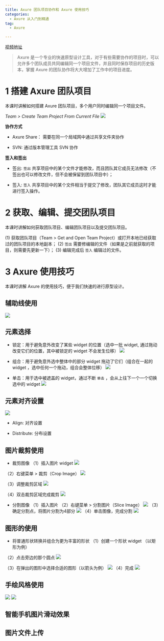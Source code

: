 ```yaml
---
title: Axure 团队项目协作和 Axure 使用技巧
categories:
  - Axure 从入门到精通
tag:
  - Axure

---
```


[视频地址](http://www.jikexueyuan.com/course/2241.html)

> Axure 是一个专业的快速原型设计工具，对于有些需要协作的项目时，可以允许多个团队成员共同编辑同一个项目文件，并且同时保存项目的历史版本，掌握 Axure 的团队协作将大大增加了工作中的项目进度。   


# 1 搭建 Axure 团队项目
本课时讲解如何搭建 Axure 团队项目，多个用户同时编辑同一个项目文件。

*Team > Create Team Project From Current File*
![](http://o7m5xjmtl.bkt.clouddn.com/C36BF0E2-0834-4BF4-9738-08B25C4308A0.png)

**协作方式**
+ Axure Share： 需要在同一个局域网中通过共享文件夹协作
* SVN: 通过版本管理工具 SVN 协作

**签入和签出**
+ 签出:  `签出` 共享项目中的某个文件才能修改，而且团队其它成员无法修改（不签出也可以修改文件，但不会被保留到团队项目中）；
* 签入:  `签入` 共享项目中的某个文件相当于提交了修改，团队其它成员这时才能进行签入操作。


# 2 获取、编辑、提交团队项目
本课时讲解如何获取团队项目、编辑团队项目以及提交团队项目。

(1) 获取团队项目（Team > Get and Open Team Project）或打开本地已经获取过的团队项目的本地副本；
(2)  `签出` 需要修编辑的文件（如果是之前就获取的项目，则需要先更新一下）；
(3) 编辑完成后 `签入` 编辑过的文件。

# 3 Axure 使用技巧
本课时讲解 Axure 的使用技巧，便于我们快速的进行原型设计。

## 辅助线使用

![](http://o7m5xjmtl.bkt.clouddn.com/D4861CFB-704C-487C-8D4C-A79056837FBB.png)
## 元素选择
+ 锁定：用于避免意外改变了某些 widget 的位置（选中一批 widget, 通过拖动改变它们的位置，其中被锁定的 widget 不会发生位移）
![](http://o7m5xjmtl.bkt.clouddn.com/97177FD7-6E2E-433E-A5FE-75A75170F391.png)

+ 组合：用于避免意外选中整体中的部分 widget 拖动了它们（组合在一起的 widget ，选中任何一个拖动，组合会整体位移）
![](http://o7m5xjmtl.bkt.clouddn.com/9112451B-5E1B-49CC-AA5E-520900E22077.png)

* 单击：用于选中被遮盖的 widget，通过不断 `单击` ，会从上往下一个一个切换选中的 widget
![](http://o7m5xjmtl.bkt.clouddn.com/axureclicktoselect.gif)

## 元素对齐设置
![](http://o7m5xjmtl.bkt.clouddn.com/BD78CF30-5B28-45E2-AC23-84B5855F72BC.png)

+ Align:  对齐设置
* Distribute: 分布设置

## 图片裁剪使用
+ 裁剪图像
（1）插入图片 widget
![](http://o7m5xjmtl.bkt.clouddn.com/BCD5C140-15C8-40C6-BDAE-10A381F4A532.png)

（2）右键菜单 > 裁剪（Crop Image）
![](http://o7m5xjmtl.bkt.clouddn.com/8E76F6EA-B214-49F5-9097-D2376779CB9F.png)

（3）调整裁剪区域
![](http://o7m5xjmtl.bkt.clouddn.com/BF5F0A67-B1FB-4557-A726-AEE53140B57E.png)

（4）双击裁剪区域完成裁剪
![](http://o7m5xjmtl.bkt.clouddn.com/362B029D-3DC0-4F1E-9937-D551E3F3EE43.png)

+ 分割图像
（1）插入图片
（2）右键菜单 > 分割图片（Slice Image）
![](http://o7m5xjmtl.bkt.clouddn.com/A20C1FAB-A027-4011-BDF7-78E2D5A7C895.png)
（3）确定分割点，将图片分割为4部分
![](http://o7m5xjmtl.bkt.clouddn.com/0A8505A5-888F-4D1A-9F47-715E085CF422.png)
（4）单击图像，完成分割
![](http://o7m5xjmtl.bkt.clouddn.com/CA0F80EB-EAAF-434D-8068-C249EEBFACFF.png)


## 图形的使用
+ 将普通形状转换并组合为更为丰富的形状
（1）创建一个形状 widget （以矩形为例）

（2）点击旁边的那个圆点
![](http://o7m5xjmtl.bkt.clouddn.com/FB1C47BD-45C7-4434-AB4B-7B07D192EED6.png)

（3）在弹出的图形中选择合适的图形（以箭头为例）
![](http://o7m5xjmtl.bkt.clouddn.com/51CFEBDE-83CF-40F1-AC6A-F80A52A56A2A.png)
（4）完成
![](http://o7m5xjmtl.bkt.clouddn.com/FB15870D-2FD8-4DA4-B973-E6AB37B0B234.png)


## 手绘风格使用
![](http://o7m5xjmtl.bkt.clouddn.com/B2B2B47F-60B8-4F9C-A552-D896FA66BC89.png)     ![](http://o7m5xjmtl.bkt.clouddn.com/CFCBCAF7-61DF-46AC-94DA-1BADE57CC644.png)

## 智能手机图片滑动效果
## 图片文件上传